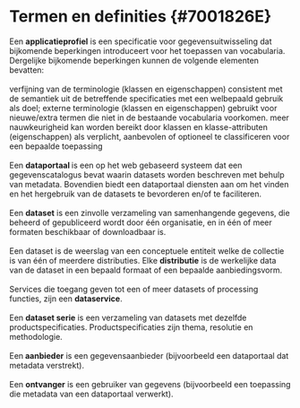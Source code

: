 # Termen en definities {#7001826E}
Een <b>applicatieprofiel</b> is een specificatie voor gegevensuitwisseling dat bijkomende beperkingen introduceert voor het toepassen van vocabularia. Dergelijke bijkomende beperkingen kunnen de volgende elementen bevatten:
<br/>
<br/>
verfijning van de terminologie (klassen en eigenschappen) consistent met de semantiek uit de betreffende specificaties met een welbepaald gebruik als doel;
externe terminologie (klassen en eigenschappen) gebruikt voor nieuwe/extra termen die niet in de bestaande vocabularia voorkomen.
meer nauwkeurigheid kan worden bereikt door klassen en klasse-attributen (eigenschappen) als verplicht, aanbevolen of optioneel te classificeren voor een bepaalde toepassing
<br/>
<br/>
Een <b>dataportaal </b>is een op het web gebaseerd systeem dat een gegevenscatalogus bevat waarin datasets worden beschreven met behulp van metadata. Bovendien biedt een dataportaal diensten aan om het vinden en het hergebruik van de datasets te bevorderen en/of te faciliteren.
<br/>
<br/>
Een <b>dataset</b> is een zinvolle verzameling van samenhangende gegevens, die beheerd of gepubliceerd wordt door één organisatie, en in één of meer formaten beschikbaar of downloadbaar is.
<br/>
<br/>
Een dataset is de weerslag van een conceptuele entiteit welke de collectie is van één of meerdere distributies. Elke <b>distributie</b> is de werkelijke data van de dataset in een bepaald formaat of een bepaalde aanbiedingsvorm.
<br/>
<br/>
Services die toegang geven tot een of meer datasets of processing functies, zijn een <b>dataservice</b>. 
<br/>
<br/>
Een <b>dataset serie</b> is een verzameling van datasets met dezelfde productspecificaties. Productspecificaties zijn thema, resolutie en methodologie.
<br/>
<br/>
Een<b> aanbieder</b> is een gegevensaanbieder (bijvoorbeeld een dataportaal dat metadata verstrekt). 
<br/>
<br/>
Een <b>ontvanger</b> is een gebruiker van gegevens (bijvoorbeeld een toepassing die metadata van een dataportaal verwerkt).
<section data-include-format='markdown' data-include='006-Namespaces.md'></section>
